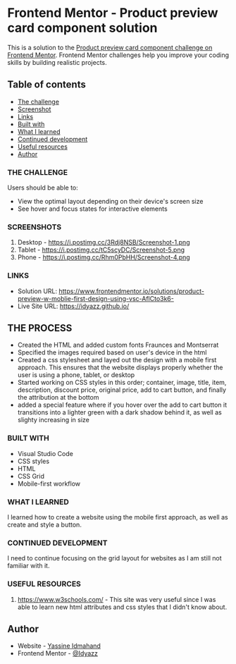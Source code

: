 # Frontend Mentor - Product preview card component solution

This is a solution to the [Product preview card component challenge on Frontend Mentor](https://www.frontendmentor.io/challenges/product-preview-card-component-GO7UmttRfa). Frontend Mentor challenges help you improve your coding skills by building realistic projects. 

## Table of contents
  - [The challenge](#the-challenge)
  - [Screenshot](#screenshot)
  - [Links](#links)
  - [Built with](#built-with)
  - [What I learned](#what-i-learned)
  - [Continued development](#continued-development)
  - [Useful resources](#useful-resources)
- [Author](#author)



### THE CHALLENGE

Users should be able to:

- View the optimal layout depending on their device's screen size
- See hover and focus states for interactive elements


### SCREENSHOTS

1. Desktop - https://i.postimg.cc/3Rdj8NSB/Screenshot-1.png 
2. Tablet - https://i.postimg.cc/tC5scyDC/Screenshot-5.png
3. Phone - https://i.postimg.cc/Rhm0PbHH/Screenshot-4.png


### LINKS

- Solution URL: https://www.frontendmentor.io/solutions/product-preview-w-moblie-first-design-using-vsc-AflCto3k6-
- Live Site URL: https://idyazz.github.io/


## THE PROCESS

- Created the HTML and added custom fonts Fraunces and Montserrat
- Specified the images required based on user's device in the html
- Created a css stylesheet and layed out the design with a mobile first approach. This ensures that the website displays properly whether the user is using a phone, tablet, or desktop
- Started working on CSS styles in this order; container, image, title, item, description, discount price, original price, add to cart button, and finally the attribution at the bottom
- added a special feature where if you hover over the add to cart button it transitions into a lighter green with a dark shadow behind it, as well as slighty increasing in size

### BUILT WITH

- Visual Studio Code
- CSS styles
- HTML
- CSS Grid
- Mobile-first workflow


### WHAT I LEARNED

I learned how to create a website using the mobile first approach, as well as create and style a button.


### CONTINUED DEVELOPMENT

I need to continue focusing on the grid layout for websites as I am still not familiar with it.


### USEFUL RESOURCES

1. https://www.w3schools.com/ - This site was very useful since I was able to learn new html attributes and css styles that I didn't know about. 


## Author

- Website - [Yassine Idmahand](https://github.com/Idyazz)
- Frontend Mentor - [@Idyazz](https://www.frontendmentor.io/profile/Idyazz)
